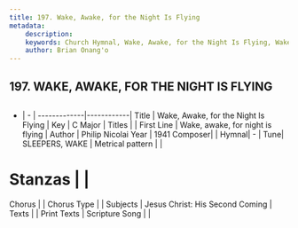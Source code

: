 ```yaml
---
title: 197. Wake, Awake, for the Night Is Flying
metadata:
    description: 
    keywords: Church Hymnal, Wake, Awake, for the Night Is Flying, Wake, awake, for night is flying, 
    author: Brian Onang'o
---
```



## 197. WAKE, AWAKE, FOR THE NIGHT IS FLYING

```txt

```

- |   -  |
-------------|------------|
Title | Wake, Awake, for the Night Is Flying |
Key | C Major |
Titles |  |
First Line | Wake, awake, for night is flying |
Author | Philip Nicolai
Year | 1941
Composer|  |
Hymnal|  - |
Tune| SLEEPERS, WAKE |
Metrical pattern | |
# Stanzas |  |
Chorus |  |
Chorus Type |  |
Subjects | Jesus Christ: His Second Coming |
Texts |  |
Print Texts | 
Scripture Song |  |
  
